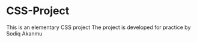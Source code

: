 # CSS-Project
This is an elementary CSS project 
The project is developed for practice by Sodiq Akanmu
